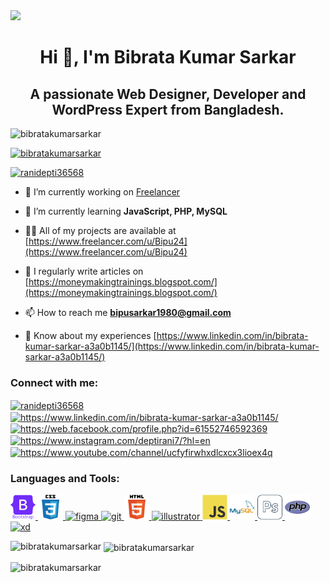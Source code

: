 <img src="https://media.licdn.com/dms/image/v2/D5616AQEnf8K1MiS4yg/profile-displaybackgroundimage-shrink_350_1400/profile-displaybackgroundimage-shrink_350_1400/0/1719578904575?e=1755129600&v=beta&t=E0RSG8Tdm9kCEBaxjjXzA6pDkNsdqtlIGyuvRo-cy5c">

<h1 align="center">Hi 👋, I'm Bibrata Kumar Sarkar</h1>
<h2 align="center">A passionate Web Designer, Developer and WordPress Expert from Bangladesh.</h2>

<p align="left"> <img src="https://komarev.com/ghpvc/?username=bibratakumarsarkar&label=Profile%20views&color=0e75b6&style=flat" alt="bibratakumarsarkar" /> </p>

<p align="left"> <a href="https://github.com/ryo-ma/github-profile-trophy"><img src="https://github-profile-trophy.vercel.app/?username=bibratakumarsarkar" alt="bibratakumarsarkar" /></a> </p>

<p align="left"> <a href="https://twitter.com/ranidepti36568" target="blank"><img src="https://img.shields.io/twitter/follow/ranidepti36568?logo=twitter&style=for-the-badge" alt="ranidepti36568" /></a> </p>

- 🔭 I’m currently working on [Freelancer](https://www.freelancer.com/u/Bipu24)

- 🌱 I’m currently learning **JavaScript, PHP, MySQL**

- 👨‍💻 All of my projects are available at [https://www.freelancer.com/u/Bipu24](https://www.freelancer.com/u/Bipu24)

- 📝 I regularly write articles on [https://moneymakingtrainings.blogspot.com/](https://moneymakingtrainings.blogspot.com/)

- 📫 How to reach me **bipusarkar1980@gmail.com**

- 📄 Know about my experiences [https://www.linkedin.com/in/bibrata-kumar-sarkar-a3a0b1145/](https://www.linkedin.com/in/bibrata-kumar-sarkar-a3a0b1145/)

<h3 align="left">Connect with me:</h3>
<p align="left">
<a href="https://twitter.com/ranidepti36568" target="blank"><img align="center" src="https://raw.githubusercontent.com/rahuldkjain/github-profile-readme-generator/master/src/images/icons/Social/twitter.svg" alt="ranidepti36568" height="30" width="40" /></a>
<a href="https://linkedin.com/in/https://www.linkedin.com/in/bibrata-kumar-sarkar-a3a0b1145/" target="blank"><img align="center" src="https://raw.githubusercontent.com/rahuldkjain/github-profile-readme-generator/master/src/images/icons/Social/linked-in-alt.svg" alt="https://www.linkedin.com/in/bibrata-kumar-sarkar-a3a0b1145/" height="30" width="40" /></a>
<a href="https://fb.com/https://web.facebook.com/profile.php?id=61552746592369" target="blank"><img align="center" src="https://raw.githubusercontent.com/rahuldkjain/github-profile-readme-generator/master/src/images/icons/Social/facebook.svg" alt="https://web.facebook.com/profile.php?id=61552746592369" height="30" width="40" /></a>
<a href="https://instagram.com/https://www.instagram.com/deptirani7/?hl=en" target="blank"><img align="center" src="https://raw.githubusercontent.com/rahuldkjain/github-profile-readme-generator/master/src/images/icons/Social/instagram.svg" alt="https://www.instagram.com/deptirani7/?hl=en" height="30" width="40" /></a>
<a href="https://www.youtube.com/c/https://www.youtube.com/channel/ucfyfirwhxdlcxcx3lioex4q" target="blank"><img align="center" src="https://raw.githubusercontent.com/rahuldkjain/github-profile-readme-generator/master/src/images/icons/Social/youtube.svg" alt="https://www.youtube.com/channel/ucfyfirwhxdlcxcx3lioex4q" height="30" width="40" /></a>
</p>

<h3 align="left">Languages and Tools:</h3>
<p align="left"> <a href="https://getbootstrap.com" target="_blank" rel="noreferrer"> <img src="https://raw.githubusercontent.com/devicons/devicon/master/icons/bootstrap/bootstrap-plain-wordmark.svg" alt="bootstrap" width="40" height="40"/> </a> <a href="https://www.w3schools.com/css/" target="_blank" rel="noreferrer"> <img src="https://raw.githubusercontent.com/devicons/devicon/master/icons/css3/css3-original-wordmark.svg" alt="css3" width="40" height="40"/> </a> <a href="https://www.figma.com/" target="_blank" rel="noreferrer"> <img src="https://www.vectorlogo.zone/logos/figma/figma-icon.svg" alt="figma" width="40" height="40"/> </a> <a href="https://git-scm.com/" target="_blank" rel="noreferrer"> <img src="https://www.vectorlogo.zone/logos/git-scm/git-scm-icon.svg" alt="git" width="40" height="40"/> </a> <a href="https://www.w3.org/html/" target="_blank" rel="noreferrer"> <img src="https://raw.githubusercontent.com/devicons/devicon/master/icons/html5/html5-original-wordmark.svg" alt="html5" width="40" height="40"/> </a> <a href="https://www.adobe.com/in/products/illustrator.html" target="_blank" rel="noreferrer"> <img src="https://www.vectorlogo.zone/logos/adobe_illustrator/adobe_illustrator-icon.svg" alt="illustrator" width="40" height="40"/> </a> <a href="https://developer.mozilla.org/en-US/docs/Web/JavaScript" target="_blank" rel="noreferrer"> <img src="https://raw.githubusercontent.com/devicons/devicon/master/icons/javascript/javascript-original.svg" alt="javascript" width="40" height="40"/> </a> <a href="https://www.mysql.com/" target="_blank" rel="noreferrer"> <img src="https://raw.githubusercontent.com/devicons/devicon/master/icons/mysql/mysql-original-wordmark.svg" alt="mysql" width="40" height="40"/> </a> <a href="https://www.photoshop.com/en" target="_blank" rel="noreferrer"> <img src="https://raw.githubusercontent.com/devicons/devicon/master/icons/photoshop/photoshop-line.svg" alt="photoshop" width="40" height="40"/> </a> <a href="https://www.php.net" target="_blank" rel="noreferrer"> <img src="https://raw.githubusercontent.com/devicons/devicon/master/icons/php/php-original.svg" alt="php" width="40" height="40"/> </a> <a href="https://www.adobe.com/products/xd.html" target="_blank" rel="noreferrer"> <img src="https://cdn.worldvectorlogo.com/logos/adobe-xd.svg" alt="xd" width="40" height="40"/> </a> </p>

<p><img align="left" src="https://github-readme-stats.vercel.app/api/top-langs?username=bibratakumarsarkar&show_icons=true&locale=en&layout=compact" alt="bibratakumarsarkar" /></p>

<p>&nbsp;<img align="center" src="https://github-readme-stats.vercel.app/api?username=bibratakumarsarkar&show_icons=true&locale=en" alt="bibratakumarsarkar" /></p>

<p><img align="center" src="https://github-readme-streak-stats.herokuapp.com/?user=bibratakumarsarkar&" alt="bibratakumarsarkar" /></p>

